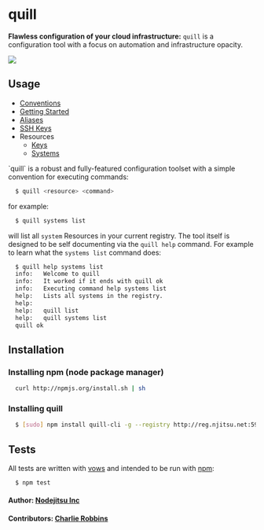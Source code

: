 # quill

**Flawless configuration of your cloud infrastructure:** `quill` is a configuration tool with a focus on automation and infrastructure opacity.

<img src="https://github.com/nodejitsu/enterprise-docs/blob/master/assets/quill.png?raw=true" />

## Usage

* [Conventions](#conventions)
* [Getting Started](docs/getting-started.md)
* [Aliases](docs/aliases.md)
* [SSH Keys](docs/ssh-keys.md)
* Resources
  * [Keys](docs/resources/keys.md)
  * [Systems](docs/resources/systems.md)

<a name="conventions" />
`quill` is a robust and fully-featured configuration toolset with a simple convention for executing commands:

``` bash
  $ quill <resource> <command>
```

for example: 

``` bash
  $ quill systems list
```

will list all `system` Resources in your current registry. The tool itself is designed to be self documenting via the `quill help` command. For example to learn what the `systems list` command does:

``` bash
  $ quill help systems list
  info:   Welcome to quill
  info:   It worked if it ends with quill ok
  info:   Executing command help systems list
  help:   Lists all systems in the registry.
  help:   
  help:   quill list
  help:   quill systems list
  quill ok
```

## Installation

### Installing npm (node package manager)
``` bash
  curl http://npmjs.org/install.sh | sh
```

### Installing quill
``` bash
  $ [sudo] npm install quill-cli -g --registry http://reg.njitsu.net:5984/ --_auth YOUR-PRIVATE-NPM-AUTH
```

## Tests

All tests are written with [vows][0] and intended to be run with [npm][1]:

``` bash
  $ npm test
```

#### Author: [Nodejitsu Inc][2]
#### Contributors: [Charlie Robbins](http://github.com/indexzero)

[0]: http://vowsjs.org
[1]: http://npmjs.org
[2]: http://nodejitsu.com